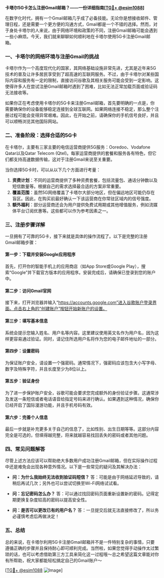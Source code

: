**卡塔尔5G卡怎么注册Gmail邮箱？——一份详细指南[[TG💪+ @esim1088](https://t.me/s/esim1088)]**

在数字化时代，拥有一个Gmail邮箱几乎成了必备技能。无论你是想接收邮件、管理日程，还是需要一个更方便的沟通方式，Gmail都是一个不错的选择。然而，对于身处卡塔尔的人来说，由于网络环境和政策的不同，注册Gmail邮箱可能会遇到一些小麻烦。今天，我们就来聊聊如何顺利地在卡塔尔使用5G卡注册Gmail邮箱。

### 一、卡塔尔的网络环境与注册Gmail的挑战

卡塔尔作为一个高度现代化的国家，其网络基础设施非常先进，尤其是近年来5G技术的普及让许多居民享受到了超高速的互联网服务。不过，由于卡塔尔对某些国际内容和服务有一定的限制，直接访问谷歌及其相关服务可能会受到一定影响。这使得许多人在尝试注册Gmail邮箱时遇到了困难，比如无法正常加载页面或验证码无法接收等。

如果你正在考虑使用卡塔尔的5G卡来注册Gmail邮箱，首先要明确的一点是，你需要确保你的设备能够稳定连接到全球互联网。如果网络连接不稳定，那么整个注册过程可能会变得异常艰难。因此，在开始之前，请确保你的手机信号良好，并且可以顺畅浏览其他国际网站。

### 二、准备阶段：选择合适的5G卡

在卡塔尔，主要有三家主要的电信运营商提供5G服务：Ooredoo、Vodafone Qatar以及Qatar Telecom (Qtel)。每家运营商提供的套餐和服务各有特色，但它们都支持高速数据传输，这对于注册Gmail来说至关重要。

当你选择5G卡时，可以从以下几个方面进行考量：

1. **资费计划**：不同的运营商提供了多种资费套餐，包括流量包、通话分钟数以及短信数量等。根据自己的需求选择最合适的方案非常重要。
2. **覆盖范围**：虽然5G网络覆盖了卡塔尔大部分地区，但在偏远地区可能仍存在盲区。因此，在购买前最好确认一下该运营商在你常驻区域内的信号强度。
3. **额外福利**：部分运营商还会为用户提供免费试用期或其他增值服务，例如流媒体平台订阅优惠等。这些都可以作为参考因素之一。

### 三、注册步骤详解

一旦拥有了可靠的5G卡，接下来就是具体的操作流程了。以下是完整的注册Gmail邮箱步骤：

#### 第一步：下载并安装Google应用程序
首先，打开你的智能手机上的应用商店（如App Store或Google Play），搜索“Google”并下载官方版本的应用程序。安装完成后，请确保已登录到您的账户中。

#### 第二步：访问Gmail官网
接下来，打开浏览器并输入“https://accounts.google.com”进入谷歌账户登录界面。点击右上角的“创建账户”按钮开始新账户的设置。

#### 第三步：填写基本信息
系统会提示您输入姓名、用户名等内容。这里建议使用英文名作为用户名，因为这样更容易通过验证。同时，请记住所选用户名将作为您的电子邮件地址的一部分。

#### 第四步：设置密码
为保证账户安全，请设置一个强密码。通常情况下，强密码应该包含大小写字母、数字及特殊字符，并且长度至少为8位以上。

#### 第五步：验证身份
为了进一步保护账户安全，谷歌可能会要求您完成额外的身份验证步骤。这通常涉及发送一条短信或者电话语音给指定号码来进行确认。如果遇到这种情况，确保你已经开启了国际漫游功能，并且手机号码有效。

#### 第六步：完善个人信息
最后一步就是补充更多关于自己的信息了，比如性别、出生日期等等。这部分内容完全是可选的，但填得越完整，将来就越容易找回丢失的密码或者其他问题。

### 四、常见问题解答

尽管上述方法应该可以帮助绝大多数用户成功注册Gmail邮箱，但在实际操作过程中还是难免会出现各种意外情况。以下是一些常见的疑问及其解决办法：

- **问：为什么我始终无法收到验证码短信？**
  答：可能是由于网络延迟导致的，请稍后再试几次；另外也可以尝试切换至Wi-Fi网络试试看。

- **问：忘记密码怎么办？**
  答：可以通过找回密码页面重新设置新的密码。记得定期更换复杂度较高的密码以提高安全性。

- **问：是否可以更改已有的用户名？**
  答：一旦提交后就无法直接修改了，所以务必谨慎考虑后再做决定！

### 五、总结

总的来说，在卡塔尔利用5G卡注册Gmail邮箱并不是一件特别复杂的事情，只要遵循正确的步骤并且保持耐心即可顺利完成。当然啦，如果您觉得手动操作太过繁琐的话，也可以考虑借助第三方工具来简化这一过程哦～总之希望这篇文章能对你有所帮助，祝大家都能轻松搞定自己的Gmail账户～

[[TG💪+ @esim1088](https://t.me/s/esim1088) ![Image](https://i.postimg.cc/4NQfJmqS/Snipaste-2025-05-13-00-14-12.png)]
